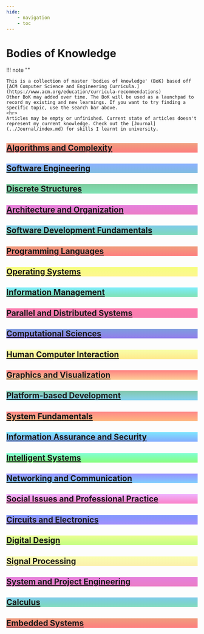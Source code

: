 ```yaml
---
hide:
    - navigation
    - toc
---
```


# Bodies of Knowledge

!!! note ""

    This is a collection of master 'bodies of knowledge' (BoK) based off [ACM Computer Science and Engineering Curricula.](https://www.acm.org/education/curricula-recommendations)
    Other BoK may added over time. The BoK will be used as a launchpad to record my existing and new learnings. If you want to try finding a specific topic, use the search bar above.
    <hr> 
    Articles may be empty or unfinished. Current state of articles doesn't represent my current knowledge. Check out the [Journal](../Journal/index.md) for skills I learnt in university.

<div class="container px-4 py-2" id="custom-cards">
    <div class="row row-cols-1 row-cols-lg-4 align-items-stretch g-4 py-3">
        <div class="col">
            <a href="Algorithms-Complexity">
                <div class="card card-cover h-100 overflow-hidden text-white bg-dark rounded-5 shadow-lg"
                    style="background-image: linear-gradient(rgba(226, 64, 0, 0.5),rgba(255, 0, 0, 0.5)),url('');">
                    <div class="d-flex flex-column h-100 p-5 pb-3 text-white text-shadow-1">
                        <h2>Algorithms and Complexity</h2>
                    </div>
                </div>
            </a>
        </div>
        <div class="col">
            <a href="Software-Engineering">
                <div class="card card-cover h-100 overflow-hidden text-white bg-dark rounded-5 shadow-lg"
                    style="background-image: linear-gradient(rgba(29, 101, 255, 0.5),rgba(0, 123, 194, 0.5)),url('');">
                    <div class="d-flex flex-column h-100 p-5 pb-3 text-white text-shadow-1">
                        <h2>Software Engineering</h2>
                    </div>
                </div>
            </a>
        </div>
        <div class="col">
            <a href="Discrete-Structures">
                <div class="card card-cover h-100 overflow-hidden text-white bg-dark rounded-5 shadow-lg"
                    style="background-image: linear-gradient(rgba(0, 153, 64, 0.5),rgba(1, 202, 108, 0.5)),url('');">
                    <div class="d-flex flex-column h-100 p-5 pb-3 text-shadow-1">
                        <h2>Discrete Structures</h2>
                    </div>
                </div>
            </a>
        </div>
        <div class="col">
            <a href="Architecture-Organisation">
                <div class="card card-cover h-100 overflow-hidden text-white bg-dark rounded-5 shadow-lg"
                    style="background-image: linear-gradient(rgba(204, 0, 187, 0.5),rgba(218, 0, 145, 0.5)),url('');">
                    <div class="d-flex flex-column h-100 p-5 pb-3 text-white text-shadow-1">
                        <h2>Architecture and Organization</h2>
                    </div>
                </div>
            </a>
        </div>
    </div>
    <div class="row row-cols-1 row-cols-lg-4 align-items-stretch g-4 py-3">
        <div class="col">
            <a href="Software-Development-Fundamentals">
                <div class="card card-cover h-100 overflow-hidden text-white bg-dark rounded-5 shadow-lg"
                    style="background-image: linear-gradient(rgba(0, 154, 214, 0.5),rgba(0, 182, 121, 0.5)),url('');">
                    <div class="d-flex flex-column h-100 p-5 pb-3 text-white text-shadow-1">
                        <h2>Software Development Fundamentals</h2>
                    </div>
                </div>
            </a>
        </div>
        <div class="col">
            <a href="Programming-Languages">
                <div class="card card-cover h-100 overflow-hidden text-white bg-dark rounded-5 shadow-lg"
                    style="background-image: linear-gradient(rgba(226, 64, 0, 0.5),rgba(255, 0, 0, 0.5)),url('');">
                    <div class="d-flex flex-column h-100 p-5 pb-3 text-shadow-1">
                        <h2>Programming Languages</h2>
                    </div>
                </div>
            </a>
        </div>
        <div class="col">
            <a href="Operating-Systems">
                <div class="card card-cover h-100 overflow-hidden text-white bg-dark rounded-5 shadow-lg"
                    style="background-image: linear-gradient(rgba(238, 255, 0, 0.5),rgba(255, 240, 37, 0.5)),url('');">
                    <div class="d-flex flex-column h-100 p-5 pb-3 text-white text-shadow-1">
                        <h2>Operating Systems</h2>
                    </div>
                </div>
            </a>
        </div>
        <div class="col">
            <a href="Information-Management">
                <div class="card card-cover h-100 overflow-hidden text-white bg-dark rounded-5 shadow-lg"
                    style="background-image: linear-gradient(rgba(0, 222, 252, 0.5),rgba(0, 197, 105, 0.5)),url('');">
                    <div class="d-flex flex-column h-100 p-5 pb-3 text-white text-shadow-1">
                        <h2>Information Management</h2>
                    </div>
                </div>
            </a>
        </div>
    </div>
    <div class="row row-cols-1 row-cols-lg-4 align-items-stretch g-4 py-3">
        <div class="col">
            <a href="Parallel-Distributed">
                <div class="card card-cover h-100 overflow-hidden text-white bg-dark rounded-5 shadow-lg"
                    style="background-image: linear-gradient(rgba(255, 0, 98, 0.5),rgba(241, 0, 101, 0.5)),url('');">
                    <div class="d-flex flex-column h-100 p-5 pb-3 text-shadow-1">
                        <h2>Parallel and Distributed Systems</h2>
                    </div>
                </div>
            </a>
        </div>
        <div class="col">
            <a href="Computational-Sciences">
                <div class="card card-cover h-100 overflow-hidden text-white bg-dark rounded-5 shadow-lg"
                    style="background-image: linear-gradient(rgba(0, 61, 192, 0.5),rgba(40, 0, 218, 0.5)),url('');">
                    <div class="d-flex flex-column h-100 p-5 pb-3 text-white text-shadow-1">
                        <h2>Computational Sciences</h2>
                    </div>
                </div>
            </a>
        </div>
        <div class="col">
            <a href="Human-Computer-Interaction">
                <div class="card card-cover h-100 overflow-hidden text-white bg-dark rounded-5 shadow-lg"
                    style="background-image: linear-gradient(rgba(244, 255, 87, 0.5),rgba(255, 213, 24, 0.5)),url('');">
                    <div class="d-flex flex-column h-100 p-5 pb-3 text-white text-shadow-1">
                        <h2>Human Computer Interaction</h2>
                    </div>
                </div>
            </a>
        </div>
        <div class="col">
            <a href="Graphics-Visualization">
                <div class="card card-cover h-100 overflow-hidden text-white bg-dark rounded-5 shadow-lg"
                    style="background-image: linear-gradient(rgba(255, 6, 6, 0.5),rgba(255, 160, 51, 0.5)),url('');">
                    <div class="d-flex flex-column h-100 p-5 pb-3 text-shadow-1">
                        <h2>Graphics and Visualization</h2>
                    </div>
                </div>
            </a>
        </div>
    </div>
    <div class="row row-cols-1 row-cols-lg-4 align-items-stretch g-4 py-3">
        <div class="col">
            <a href="Platform-Development">
                <div class="card card-cover h-100 overflow-hidden text-white bg-dark rounded-5 shadow-lg"
                    style="background-image: linear-gradient(rgba(7, 146, 88, 0.5),rgba(17, 168, 228, 0.5)),url('');">
                    <div class="d-flex flex-column h-100 p-5 pb-3 text-shadow-1">
                        <h2>Platform-based Development</h2>
                    </div>
                </div>
            </a>
        </div>
        <div class="col">
            <a href="System-Fundamentals">
                <div class="card card-cover h-100 overflow-hidden text-white bg-dark rounded-5 shadow-lg"
                    style="background-image: linear-gradient(rgba(255, 21, 21, 0.5),rgba(255, 115, 0, 0.5)),url('');">
                    <div class="d-flex flex-column h-100 p-5 pb-3 text-white text-shadow-1">
                        <h2>System Fundamentals</h2>
                    </div>
                </div>
            </a>
        </div>
        <div class="col">
            <a href="Information-Assurance-Security">
                <div class="card card-cover h-100 overflow-hidden text-white bg-dark rounded-5 shadow-lg"
                    style="background-image: linear-gradient(rgba(0, 204, 255, 0.5),rgba(11, 89, 255, 0.5)),url('');">
                    <div class="d-flex flex-column h-100 p-5 pb-3 text-white text-shadow-1">
                        <h2>Information Assurance and Security</h2>
                    </div>
                </div>
            </a>
        </div>
        <div class="col">
            <a href="Intelligent-Systems">
                <div class="card card-cover h-100 overflow-hidden text-white bg-dark rounded-5 shadow-lg"
                    style="background-image: linear-gradient(rgba(0, 255, 170, 0.5),rgba(21, 255, 0, 0.5)),url('');">
                    <div class="d-flex flex-column h-100 p-5 pb-3 text-white text-shadow-1">
                        <h2>Intelligent Systems</h2>
                    </div>
                </div>
            </a>
        </div>
    </div>
    <div class="row row-cols-1 row-cols-lg-4 align-items-stretch g-4 py-3">
        <div class="col">
            <a href="Networking-Communication">
                <div class="card card-cover h-100 overflow-hidden text-white bg-dark rounded-5 shadow-lg"
                    style="background-image: linear-gradient(rgba(53, 38, 255, 0.5),rgba(0, 162, 255, 0.5)),url('');">
                    <div class="d-flex flex-column h-100 p-5 pb-3 text-white text-shadow-1">
                        <h2>Networking and Communication</h2>
                    </div>
                </div>
            </a>
        </div>
        <div class="col">
            <a href="Social-Professional">
                <div class="card card-cover h-100 overflow-hidden text-white bg-dark rounded-5 shadow-lg"
                    style="background-image: linear-gradient(rgba(225, 106, 255, 0.5),rgba(248, 4, 147, 0.5)),url('');">
                    <div class="d-flex flex-column h-100 p-5 pb-3 text-shadow-1">
                        <h2>Social Issues and Professional Practice</h2>
                    </div>
                </div>
            </a>
        </div>
        <div class="col">
            <a href="Circuits-Electronics">
                <div class="card card-cover h-100 overflow-hidden text-white bg-dark rounded-5 shadow-lg"
                    style="background-image: linear-gradient(rgba(0, 47, 255, 0.5),rgba(75, 36, 250, 0.5)),url('');">
                    <div class="d-flex flex-column h-100 p-5 pb-3 text-white text-shadow-1">
                        <h2>Circuits and Electronics</h2>
                    </div>
                </div>
            </a>
        </div>
        <div class="col">
            <a href="Digital-Design">
                <div class="card card-cover h-100 overflow-hidden text-white bg-dark rounded-5 shadow-lg"
                    style="background-image: linear-gradient(rgba(215, 255, 38, 0.5),rgba(136, 255, 0, 0.5)),url('');">
                    <div class="d-flex flex-column h-100 p-5 pb-3 text-white text-shadow-1">
                        <h2>Digital Design</h2>
                    </div>
                </div>
            </a>
        </div>
    </div>
    <div class="row row-cols-1 row-cols-lg-4 align-items-stretch g-4 py-3">
        <div class="col">
            <a href="Signal-Processing">
                <div class="card card-cover h-100 overflow-hidden text-white bg-dark rounded-5 shadow-lg"
                    style="background-image: linear-gradient(rgba(245, 255, 106, 0.5),rgba(250, 226, 89, 0.5)),url('');">
                    <div class="d-flex flex-column h-100 p-5 pb-3 text-shadow-1">
                        <h2>Signal Processing</h2>
                    </div>
                </div>
            </a>
        </div>
        <div class="col">
            <a href="System-Project-Engineering">
                <div class="card card-cover h-100 overflow-hidden text-white bg-dark rounded-5 shadow-lg"
                    style="background-image: linear-gradient(rgba(204, 0, 187, 0.5),rgba(218, 0, 145, 0.5)),url('');">
                    <div class="d-flex flex-column h-100 p-5 pb-3 text-white text-shadow-1">
                        <h2>System and Project Engineering</h2>
                    </div>
                </div>
            </a>
        </div>
        <div class="col">
            <a href="Calculus">
                <div class="card card-cover h-100 overflow-hidden text-white bg-dark rounded-5 shadow-lg"
                    style="background-image: linear-gradient(rgba(0, 154, 214, 0.5),rgba(0, 182, 121, 0.5)),url('');">
                    <div class="d-flex flex-column h-100 p-5 pb-3 text-white text-shadow-1">
                        <h2>Calculus</h2>
                    </div>
                </div>
            </a>
        </div>
        <div class="col">
            <a href="Embedded-Systems">
                <div class="card card-cover h-100 overflow-hidden text-white bg-dark rounded-5 shadow-lg"
                    style="background-image: linear-gradient(rgba(226, 64, 0, 0.5),rgba(255, 0, 0, 0.5)),url('');">
                    <div class="d-flex flex-column h-100 p-5 pb-3 text-shadow-1">
                        <h2>Embedded Systems</h2>
                    </div>
                </div>
            </a>
        </div>
    </div>
</div>